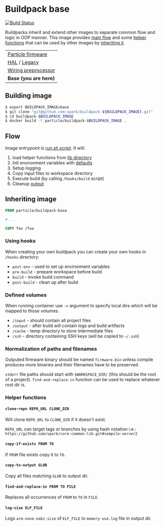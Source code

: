 # Buildpack base

[![Build Status](https://magnum.travis-ci.com/spark/buildpack-base.svg?token=M4rP8W5QPGszZyem6TGE)](https://magnum.travis-ci.com/spark/buildpack-base)

Buildpacks inherit and extend other images to separate common flow and logic in OOP manner.
This image provides [main flow](#flow) and some [helper functions](#helper-functions) that can be used by other images by [inheriting it](#inheriting-image).

| |
|---|
|  [Particle firmware](https://github.com/spark/firmware-buildpack-builder)  |
| [HAL](https://github.com/spark/buildpack-hal) / [Legacy](https://github.com/spark/buildpack-0.3.x)   |
| [Wiring preprocessor](https://github.com/spark/buildpack-arduino-preprocessor) |
| **Base (you are here)** |


## Building image

```bash
$ export BUILDPACK_IMAGE=base
$ git clone "git@github.com:spark/buildpack-${BUILDPACK_IMAGE}.git"
$ cd buildpack-$BUILDPACK_IMAGE
$ docker build -t particle/buildpack-$BUILDPACK_IMAGE .
```

## Flow

Image entrypoint is [run.sh script](scripts/run.sh). It will:
1. load helper functions from [lib directory](lib)
2. Init environment variables with [defaults](hooks/env)
3. Setup logging
4. Copy input files to workspace directory
5. Execute build (by calling `/hooks/build` script)
6. Cleanup [output](#normalization-of-paths-and-filenames)

## Inheriting image

```Dockerfile
FROM particle/buildpack-base

# ...

COPY foo /foo
```

### Using hooks

When creating your own buildpack you can create your own hooks in `/hooks` directory:

* `post-env` - used to set up environment variables
* `pre-build` - prepare workspace before build
* `build` - invoke build command
* `post-build` - clean up after build

### Defined volumes

When running container use `-v` argument to specify local dirs which will be mapped to those volumes.

* `/input` - should contain all project files
* `/output` - after build will contain logs and build artifacts
* `/cache` - temp directory to store intermediate files
* `/ssh` - directory containing SSH keys (will be copied to `~/.ssh`)

### Normalization of paths and filenames

Outputed firmware binary should be named `firmware.bin` unless compile produces more binaries and their filenames have to be preserved.

`stderr` file paths should start with `$WORKSPACE_DIR/` (this should be the root of a project).
`find-and-replace-in` function can be used to replace whatever root dir is.

### Helper functions

#### `clone-repo REPO_URL CLONE_DIR`
Will clone `REPO_URL` to `CLONE_DIR` if it doesn't exist.

`REPO_URL` can target tags or branches by using hash notation i.e.: `https://github.com/spark/core-common-lib.git#compile-server2`

#### `copy-if-exists FROM TO`
If `FROM` file exists copy it to `TO`.

#### `copy-to-output GLOB`
Copy all files matching `GLOB` to output dir.

#### `find-and-replace-in FROM TO FILE`
Replaces all occurrences of `FROM` to `TO` in `FILE`.

#### `log-size ELF_FILE`
Logs `arm-none-eabi-size` of `ELF_FILE` to `memory-use.log` file in output dir.
